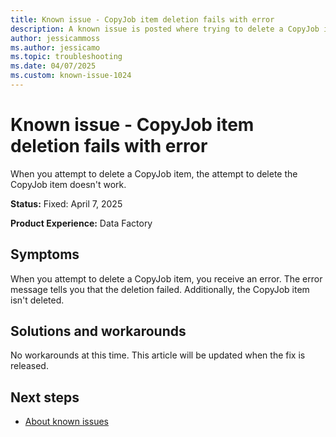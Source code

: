 ```yaml
---
title: Known issue - CopyJob item deletion fails with error
description: A known issue is posted where trying to delete a CopyJob item fails with an error.
author: jessicammoss
ms.author: jessicamo
ms.topic: troubleshooting  
ms.date: 04/07/2025
ms.custom: known-issue-1024
---
```


# Known issue - CopyJob item deletion fails with error

When you attempt to delete a CopyJob item, the attempt to delete the CopyJob item doesn't work.

**Status:** Fixed: April 7, 2025

**Product Experience:** Data Factory

## Symptoms

When you attempt to delete a CopyJob item, you receive an error. The error message tells you that the deletion failed. Additionally, the CopyJob item isn't deleted.

## Solutions and workarounds

No workarounds at this time. This article will be updated when the fix is released.

## Next steps

- [About known issues](https://support.fabric.microsoft.com/known-issues)
